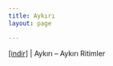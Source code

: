 ```yaml
---
title: Aykırı
layout: page

---
```

<a href="https://cloud.mail.ru/public/f8eda0c2fd94/Ayk%C4%B1r%C4%B1%20-%20Ayk%C4%B1r%C4%B1%20Ritimler" target="_blank">[indir]</a>   |   Aykırı &#8211; Aykırı Ritimler